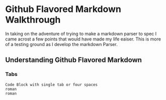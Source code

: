 # Github Flavored Markdown Walkthrough
In taking on the adventure of trying to make a markdown parser to spec I came acrost a few points that would have made my life eaiser. This is more of a testing ground as I develop the markdown Parser. 

## Understanding Github Flavored Markdown

### Tabs
    Code Block with single tab or four spaces
    roman
    roman
  

